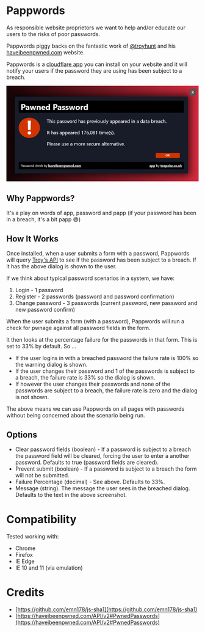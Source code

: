 
# Pappwords

As responsible website proprietors we want to help and/or educate our users to the risks of poor passwords.

Pappwords piggy backs on the fantastic work of [@troyhunt](https://twitter.com/troyhunt) and his [haveibeenpwned.com](https://haveibeenpwned.com/) website.

Pappwords is a [cloudflare app](https://blog.cloudflare.com/cloudflare-apps-2/) you can install on your website and it will notify your users if the password they are using has been subject to a breach.

![Screenshot of Pappwords telling a user the password they used has been involved in a breach.](./screenshot.png "Screenshot")

## Why Pappwords?

It's a play on words of app, password and papp (if your password has been in a breach, it's a bit papp :smile:)

## How It Works

Once installed, when a user submits a form with a password, Pappwords will query [Troy's API](https://haveibeenpwned.com/API/v2#PwnedPasswords) to see if the password has been subject to a breach.  If it has the above dialog is shown to the user.

If we think about typical password scenarios in a system, we have:

1. Login - 1 password
2. Register - 2 passwords (password and password confirmation)
3. Change password - 3 passwords (current password, new password and new password confirm)

When the user submits a form (with a password), Pappwords will run a check for pwnage against all password fields in the form.

It then looks at the percentage failure for the passwords in that form.  This is set to 33% by default.  So ...

- If the user logins in with a breached password the failure rate is 100% so the warning dialog is shown.
- If the user changes their password and 1 of the passwords is subject to a breach, the failure rate is 33% so the dialog is shown.
- If however the user changes their passwords and none of the passwords are subject to a breach, the failure rate is zero and the dialog is not shown.

The above means we can use Pappwords on all pages with passwords without being concerned about the scenario being run.

## Options

- Clear password fields (boolean) - If a password is subject to a breach the password field will be cleared, forcing the user to enter a another password.  Defaults to true (password fields are cleared).
- Prevent submit (boolean) - If a password is subject to a breach the form will not be submitted.
- Failure Percentage (decimal) - See above.  Defaults to 33%.
- Message (string).  The message the user sees in the breached dialog.  Defaults to the text in the above screenshot.

# Compatibility

Tested working with:

* Chrome
* Firefox
* IE Edge
* IE 10 and 11 (via emulation)

# Credits

* [https://github.com/emn178/js-sha1](https://github.com/emn178/js-sha1)
* [https://haveibeenpwned.com/API/v2#PwnedPasswords](https://haveibeenpwned.com/API/v2#PwnedPasswords)


